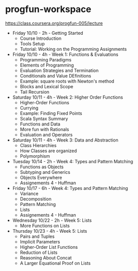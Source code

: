 progfun-workspace
=================

https://class.coursera.org/progfun-005/lecture

- Friday 10/10 - 2h - Getting Started
  - Course Introduction
  - Tools Setup
  - Tutorial: Working on the Programming Assignments
- Friday 10/10 - 4h - Week 1: Functions & Evaluations
  - Programming Paradigms
  - Elements of Programming
  - Evaluation Strategies and Termination
  - Conditionals and Value DEfinitions
  - Example: square roots with Newton's method
  - Blocks and Lexical Scope
  - Tail Recursion
- Saturday 10/11 - 4h - Week 2: Higher Order Functions
  - Higher-Order Functions
  - Currying
  - Example: Finding Fixed Points
  - Scala Syntax Summary
  - Functions and Data
  - More fun with Rationals
  - Evaluation and Operators
- Saturday 10/11 - 4h - Week 3: Data and Abstraction
  - Class Hierarchies
  - How Classes are organized
  - Polymorphism
- Tuesday 10/14 - 2h - Week 4: Types and Pattern Matching
  - Functions as Objects
  - Subtyping and Generics
  - Objects Everywhere
  - Assignements 4 - Huffman
- Friday 10/17 - 6h - Week 4: Types and Pattern Matching
  - Variance
  - Decomposition 
  - Pattern Matching
  - Lists
  - Assignements 4 - Huffman
- Wednesday 10/22 - 2h - Week 5: Lists
  - More Functions on Lists
- Thursday 10/23 - 4h - Week 5: Lists
  - Pairs and Tuples 
  - Implicit Parameters
  - Higher-Order List Functions
  - Reduction of Lists
  - Reasoning About Concat
  - A Larger Equational Proof on Lists
